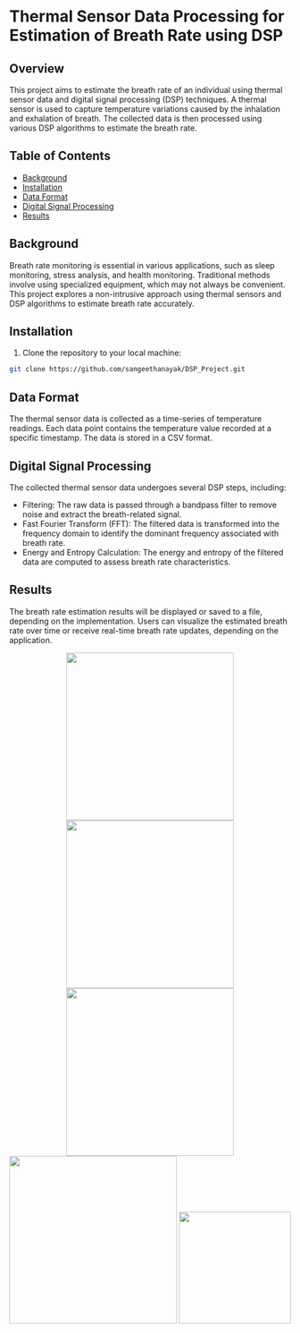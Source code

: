 # Thermal Sensor Data Processing for Estimation of Breath Rate using DSP

## Overview

This project aims to estimate the breath rate of an individual using thermal sensor data and digital signal processing (DSP) techniques. A thermal sensor is used to capture temperature variations caused by the inhalation and exhalation of breath. The collected data is then processed using various DSP algorithms to estimate the breath rate.

## Table of Contents

- [Background](#background)
- [Installation](#installation)
- [Data Format](#data-format)
- [Digital Signal Processing](#digital-signal-processing)
- [Results](#results)

## Background

Breath rate monitoring is essential in various applications, such as sleep monitoring, stress analysis, and health monitoring. Traditional methods involve using specialized equipment, which may not always be convenient. This project explores a non-intrusive approach using thermal sensors and DSP algorithms to estimate breath rate accurately.

## Installation

1. Clone the repository to your local machine:

```bash
git clone https://github.com/sangeethanayak/DSP_Project.git
```
## Data Format

The thermal sensor data is collected as a time-series of temperature readings. Each data point contains the temperature value recorded at a specific timestamp. The data is stored in a CSV format.

## Digital Signal Processing

The collected thermal sensor data undergoes several DSP steps, including:
- Filtering: The raw data is passed through a bandpass filter to remove noise and extract the breath-related signal.
- Fast Fourier Transform (FFT): The filtered data is transformed into the frequency domain to identify the dominant frequency associated with breath rate.
- Energy and Entropy Calculation: The energy and entropy of the filtered data are computed to assess breath rate characteristics.

## Results

The breath rate estimation results will be displayed or saved to a file, depending on the implementation. Users can visualize the estimated breath rate over time or receive real-time breath rate updates, depending on the application.

<p align="center">
<img src = "https://github.com/sangeethanayak/DSP_Project/assets/84203911/516af8df-82a2-424b-a569-bf6a57f0fa14.png" height = "300px">
<img src="https://github.com/sangeethanayak/DSP_Project/assets/84203911/5ea577c7-115f-46a4-85d5-1fb4fcde0f1c.png" height="300px">
<img src="https://github.com/sangeethanayak/DSP_Project/assets/84203911/bc94b38d-cded-48b3-8391-1a8f83566fe2.png" height="300px">
<img src = "https://github.com/sangeethanayak/DSP_Project/assets/84203911/8baee83a-759c-4b0d-b7c5-e84e88611a6e.png" height="300px">
<img src="https://github.com/sangeethanayak/DSP_Project/assets/84203911/adf1ea70-c03f-4995-8a0e-1b81a1b88b1e.png"  height="200px">
</p>









